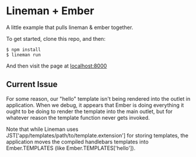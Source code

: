 # Lineman + Ember

A little example that pulls lineman & ember together.

To get started, clone this repo, and then:

```
$ npm install
$ lineman run
```

And then visit the page at [localhost:8000](http://localhost:8000)

## Current Issue

For some reason, our "hello" template isn't being rendered into the outlet in application. When we debug, it appears that Ember is doing everything it ought to be doing to render the template into the main outlet, but for whatever reason the template function never gets invoked.

Note that while Lineman uses JST['app/templates/path/to/template.extension'] for storing templates, the application moves the compiled handlebars templates into Ember.TEMPLATES (like Ember.TEMPLATES['hello']).




